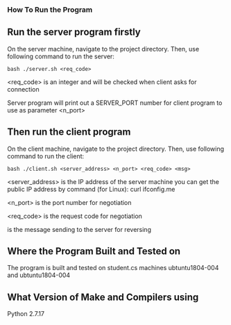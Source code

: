 ### How To Run the Program

## Run the server program firstly
On the server machine, navigate to the project directory. 
Then, use following command to run the server: 
```
bash ./server.sh <req_code>
```
<req_code> is an integer and will be checked when client asks for connection

Server program will print out a SERVER_PORT number for client program to use as parameter <n_port>

## Then run the client program
On the client machine, navigate to the project directory. 
Then, use following command to run the client: 
```
bash ./client.sh <server_address> <n_port> <req_code> <msg>
```
<server_address> is the IP address of the server machine
you can get the public IP address by command (for Linux): curl ifconfig.me

<n_port> is the port number for negotiation

<req_code> is the request code for negotiation

<msg> is the message sending to the server for reversing


## Where the Program Built and Tested on
	
The program is built and tested on student.cs machines ubtuntu1804-004 and ubtuntu1804-004 


## What Version of Make and Compilers using

Python 2.7.17
